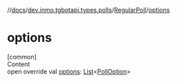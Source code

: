 //[docs](../../../index.md)/[dev.inmo.tgbotapi.types.polls](../index.md)/[RegularPoll](index.md)/[options](options.md)



# options  
[common]  
Content  
open override val [options](options.md): [List](https://kotlinlang.org/api/latest/jvm/stdlib/kotlin.collections/-list/index.html)<[PollOption](../-poll-option/index.md)>  



